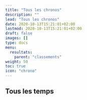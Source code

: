 ```yaml
---
title: "Tous les chronos"
description: ""
lead: "Tous les chronos"
date: 2020-10-13T15:21:01+02:00
lastmod: 2020-10-13T15:21:01+02:00
draft: false
images: []
type: docs
menu:
  resultats:
    parent: "classements"
weight: 50
toc: true
icon: "chrono"
---
```


<!-- Flag icons -->
<link href="https://cdnjs.cloudflare.com/ajax/libs/flag-icon-css/6.6.6/css/flag-icons.min.css" rel="stylesheet">

<div id="chronos" class="pb-4">
  <h2 class="py-2">Tous les temps</h2>
  <script type="text/javascript" src="https://d3js.org/d3.v3.min.js"></script>
  <script type="text/javascript">
    d3.csv("data/resultat.csv", function(error, data) {
      if (error) throw error;

      var sortAscending = true;
      var table = d3.select('#chronos').append('table').attr('class', 'display').attr('id', 'tchronos');
      // var titles = d3.keys(data[0]).filter(word => word != "TotalTime");
      var titles = d3.keys(data[0]).slice(0, 5).concat(d3.keys(data[0]).slice(7, 8));
      var headers = table.append('thead').append('tr')
                       .selectAll('th')
                       .data(titles).enter()
                       .append('th')
                       .text(function (d) {
                          return d;
                        })
                       .attr('scope', 'col')


      var rows = table.append('tbody').selectAll('tr')
                   .data(data).enter()
                   .append('tr');
      rows.selectAll('td')
        .data(function (d) {
             return titles.map(function (k) {
             return { 'value': d[k], 'name': k};
          });
        }).enter()
        .append('td')
        .attr('data-th', function (d) {
          return d.name;
        })
        .text(function (d) {
          return d.value;
        });
    });
  </script>
</div>

<!-- init jQuery dataTable -->
<script>
  $(window).on( "load", function () {
    $('#tchronos').DataTable( {
      "pageLength": 30
    } );
  } );
</script>
<!-- Styles jQuery DataTables -->
<link rel="stylesheet" type="text/css" href="https://cdn.datatables.net/1.10.24/css/jquery.dataTables.css">
<!-- jQuery dataTables 1.10.24 -->
<script type="text/javascript" charset="utf8" src="https://cdn.datatables.net/1.10.24/js/jquery.dataTables.js"></script>

<script src="https://cdn.jsdelivr.net/npm/jquery/dist/jquery.min.js"></script>
<script src="https://unpkg.com/bootstrap-table@1.20.1/dist/bootstrap-table.min.js"></script>
